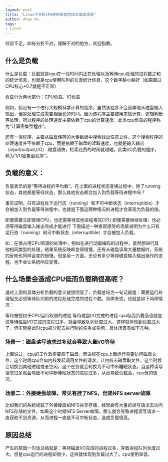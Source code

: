 ```yaml
---
layout: post
title: "Linux下分析CPU使用率低而IO负载高场景"
author: Ahao Mu
tags:
- Linux
---
```


经验不足，如有分析不对，理解不对的地方，欢迎指教。

## 什么是负载
什么是负载：负载就是cpu在一段时间内正在处理以及等待cpu处理的进程数之和的统计信息，也就是cpu使用队列的长度统计信息，这个数字越小越好（如果超过CPU核心*0.7就是不正常）

负载分为两大部分：CPU负载、IO负载

例如，假设有一个进行大规模科学计算的程序，虽然该程序不会频繁地从磁盘输入输出，但是处理完成需要相当长的时间。因为该程序主要被用来做计算、逻辑判断等处理，所以程序的处理速度主要依赖于cpu的计算速度。此类cpu负载的程序称为“计算密集型程序”。

还有一类程序，主要从磁盘保存的大量数据中搜索找出任意文件。这个搜索程序的处理速度并不依赖于cpu，而是依赖于磁盘的读取速度，也就是输入输出（input/output,I/O）.磁盘越快，检索花费的时间就越短。此类I/O负载的程序，称为“I/O密集型程序”。

## 负载的意义：

负载表示的是“等待进程的平均数”。在上面的进程状态变换过程中，除了running状态，其他都是等待状态，那么其他状态都会加入到负载等待进程中吗？

事实证明，只有进程处于运行态（running）和不可中断状态（interruptible）才会被加入到负载等待进程中，也就是下面这两种情况的进程才会表现为负载的值。

即便需要立即使用CPU，也还需等待其他进程用完CPU
即便需要继续处理，也必须等待磁盘输入输出完成才能进行
下面描述一种直观感受的场景说明为什么只有运行态（running）和可中断状态（interruptible）才会被加入负载。

如：在很占用CPU资源的处理中，例如在进行动画编码的过程中，虽然想进行其他相同类型的处理，结果系统反映却变得很慢，还有从磁盘读取大量数据时，系统的反映也同样会变的很慢。但是另一方面，无论有多少等待键盘输入输出操作的进程，也不会让系统响应变慢。

## 什么场景会造成CPU低而负载确很高呢？

通过上面的具体分析负载的意义就很明显了，负载总结为一句话就是：需要运行处理但又必须等待队列前的进程处理完成的进程个数。具体来说，也就是如下两种情况：

等待被授权予CPU运行权限的进程
等待磁盘I/O完成的进程
cpu低而负载高也就是说等待磁盘I/O完成的进程过多，就会导致队列长度过大，这样就体现到负载过大了，但实际是此时cpu被分配去执行别的任务或空闲，具体场景有如下几种。

### 场景一：磁盘读写请求过多就会导致大量I/O等待
上面说过，cpu的工作效率要高于磁盘，而进程在cpu上面运行需要访问磁盘文件，这个时候cpu会向内核发起调用文件的请求，让内核去磁盘取文件，这个时候会切换到其他进程或者空闲，这个任务就会转换为不可中断睡眠状态。当这种读写请求过多就会导致不可中断睡眠状态的进程过多，从而导致负载高，cpu低的情况。

### 场景二：外接硬盘故障，常见有挂了NFS，但是NFS server故障
比如我们的系统挂载了外接硬盘如NFS共享存储，经常会有大量的读写请求去访问NFS存储的文件，如果这个时候NFS Server故障，那么就会导致进程读写请求一直获取不到资源，从而进程一直是不可中断状态，造成负载很高。

## 原因总结
产生的原因一句话总结就是：等待磁盘I/O完成的进程过多，导致进程队列长度过大，但是cpu运行的进程却很少，这样就体现到负载过大了，cpu使用率低。

